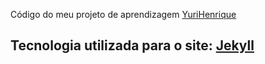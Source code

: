 
Código do meu projeto de aprendizagem [YuriHenrique](https://yurihenrique.github.io)




## Tecnologia utilizada para o site: [Jekyll](https://github.com/jekyll/jekyll)
